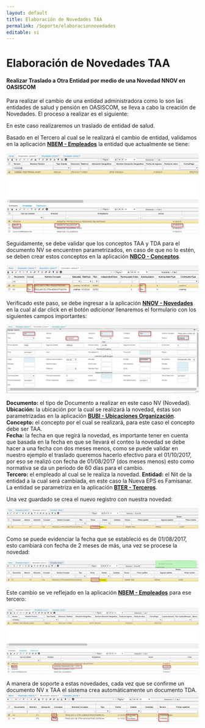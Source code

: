 ```yaml
---
layout: default
title: Elaboración de Novedades TAA
permalink: /Soporte/elaboracionnovedades
editable: si
---
```



# Elaboración de Novedades TAA

#### Realizar Traslado a Otra Entidad por medio de una Novedad NNOV en OASISCOM  

Para realizar el cambio de una entidad administradora como lo son las entidades de salud y pensión en OASISCOM, se lleva a cabo la creación de Novedades. El proceso a realizar es el siguiente:  

En este caso realizaremos un traslado de entidad de salud.  


Basado en el Tercero al cual se le realizará el cambio de entidad, validamos en la aplicación [**NBEM - Empleados**](http://docs.oasiscom.com/Operacion/hrm/nomina/nbasica/nbem) la entidad que actualmente se tiene:  

![](nnov.png)

Seguidamente, se debe validar que los conceptos TAA y TDA para el documento NV se encuentren parametrizados, en caso de que no lo estén, se deben crear estos conceptos en la aplicación [**NBCO - Conceptos**](http://docs.oasiscom.com/Operacion/hrm/nomina/nbasica/nbco).  

![](nnov1.png)

Verificado este paso, se debe ingresar a la aplicación [**NNOV - Novedades**](http://docs.oasiscom.com/Operacion/hrm/nomina/nnovedad/nnov) en la cual al dar click en el botón _adicionar_ llenaremos el formulario con los siguientes campos importantes:  

![](nnov2.png)

**Documento:** el tipo de Documento a realizar en este caso NV (Novedad).  
**Ubicación:** la ubicación por la cual se realizará la novedad, éstas son parametrizadas en la aplicación [**BUBI - Ubicaciones Organización**](http://docs.oasiscom.com/Operacion/common/borgan/bubi).  
**Concepto:** el concepto por el cual se realizará, para este caso el concepto debe ser TAA.  
**Fecha:** la fecha en que regirá la novedad, es importante tener en cuenta que basada en la fecha en que se llevará el conteo la novedad se debe hacer a una fecha con dos meses menos, como se puede validar en nuestro ejemplo el traslado queremos hacerlo efectivo para el 01/10/2017, por eso se realizó con fecha de 01/08/2017 (dos meses menos) esto como normativa se da un periodo de 60 días para el cambio.  
**Tercero:** el empleado al cual se le realiza la novedad.
**Entidad:** el Nit de la entidad a la cual será cambiada, en este caso la Nueva EPS es Famisanar. La entidad se parametriza en la aplicación [**BTER - Terceros**](http://docs.oasiscom.com/Operacion/common/btercer/bter).  

Una vez guardado se crea el nuevo registro con nuestra novedad:  

![](nnov3.png)  

Como se puede evidenciar la fecha que se estableció es de 01/08/2017, esto cambiará con fecha de 2 meses de más, una vez se procese la novedad:  

![](nnov4.png)

Este cambio se ve reflejado en la aplicación [**NBEM - Empleados**](http://docs.oasiscom.com/Operacion/hrm/nomina/nbasica/nbem) para ese tercero:  

![](nnov5.png)

A manera de soporte a estas novedades, cada vez que se confirme un documento NV x TAA el sistema crea automáticamente un documento TDA.  
![](nnov6.png)
